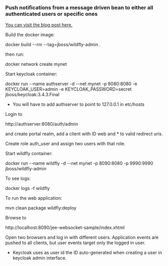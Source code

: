 ### Push notifications from a message driven bean to either all authenticated users or specific ones

[You can visit the blog post here.](https://konstpan.wordpress.com/2018/03/25/push-notifications-in-a-jee-web-application-secured-by-keycloak)

Build the docker image:

docker build --rm --tag=jboss/wildfly-admin .

then run:

docker network create mynet

Start keycloak container:

docker run --name authserver -d --net mynet -p 8080:8080 -e KEYCLOAK_USER=admin -e KEYCLOAK_PASSWORD=secret jboss/keycloak:3.4.3.Final

* You will have to add authserver to point to 127.0.0.1 in etc/hosts

Login to 

http://authserver:8080/auth/admin

and create portal realm, add a client with ID web and * to valid redirect uris. 

Create role auth_user and assign two users with that role.

Start wildfly container:

docker run --name wildfly -d --net mynet -p 8090:8080 -p 9990:9990 jboss/wildfly-admin

To see logs:

docker logs -f wildfly

To run the web application:

mvn clean package wildfly:deploy

Browse to 

http://localhost:8090/jee-websocket-sample/index.xhtml

Open two browsers and log in with different users. Application events are pushed to all clients, but user events target only the logged in user.

* Keycloak uses as user id the ID auto-generated when creating a user in keycloak admin interface.
